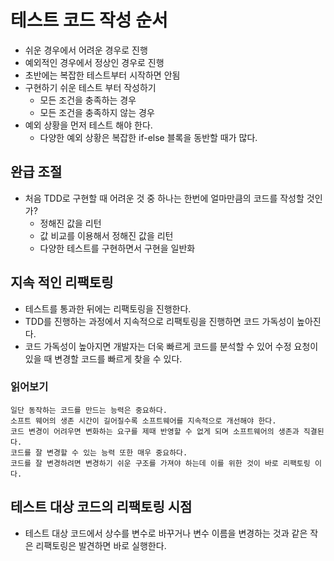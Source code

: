 # 테스트 코드 작성 순서

* 쉬운 경우에서 어려운 경우로 진행
* 예외적인 경우에서 정상인 경우로 진행
* 초반에는 복잡한 테스트부터 시작하면 안됨
* 구현하기 쉬운 테스트 부터 작성하기
    * 모든 조건을 충족하는 경우
    * 모든 조건을 충족하지 않는 경우
* 예외 상황을 먼저 테스트 해야 한다.
    * 다양한 예외 상황은 복잡한 if-else 블록을 동반할 때가 많다.

## 완급 조절

* 처음 TDD로 구현할 때 어려운 것 중 하나는 한번에 얼마만큼의 코드를 작성할 것인가?
    * 정해진 값을 리턴
    * 값 비교를 이용해서 정해진 값을 리턴
    * 다양한 테스트를 구현하면서 구현을 일반화

## 지속 적인 리팩토링

* 테스트를 통과한 뒤에는 리팩토링을 진행한다.
* TDD를 진행하는 과정에서 지속적으로 리팩토링을 진행하면 코드 가독성이 높아진다.
* 코드 가독성이 높아지면 개발자는 더욱 빠르게 코드를 분석할 수 있어 수정 요청이 있을 때
  변경할 코드를 빠르게 찾을 수 있다.

### 읽어보기

    일단 동작하는 코드를 만드는 능력은 중요하다.
    소프트 웨어의 생존 시간이 길어질수록 소프트웨어를 지속적으로 개선해야 한다.
    코드 변경이 어려우면 변화하는 요구를 제때 반영할 수 없게 되며 소프트웨어의 생존과 직결된다.
    코드를 잘 변경할 수 있는 능력 또한 매우 중요하다.
    코드를 잘 변경하려면 변경하기 쉬운 구조를 가져야 하는데 이를 위한 것이 바로 리팩토링 이다.

## 테스트 대상 코드의 리팩토링 시점

* 테스트 대상 코드에서 상수를 변수로 바꾸거나 변수 이름을 변경하는 것과 같은 작은 리팩토링은
  발견하면 바로 실행한다.
